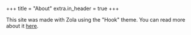 +++
title = "About"
extra.in_header = true
+++

This site was made with Zola using the "Hook" theme. You can read more about it [here](/blog/hello-world).
